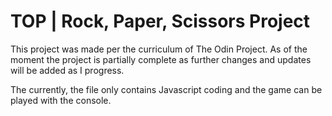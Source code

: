 # TOP | Rock, Paper, Scissors Project

This project was made per the curriculum of The
Odin Project. As of the moment the project is 
partially complete as further changes and updates
will be added as I progress. 

The currently, the file only contains Javascript 
coding and the game can be played with the console.
